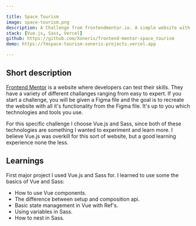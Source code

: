 ```yaml
---

title: Space Tourism
image: space-tourism.png
description: A Challenge from frontendmentor.io. A simple website with interactive elements and informational content about space travel. 
stack: [Vue.js, Sass, Vercel]
github: https://github.com/Xoneris/frontend-mentor-space_tourism
demo: https://fmspace-tourism-xoneris-projects.vercel.app

---
```


## Short description
[Frontend Mentor](https://www.frontendmentor.io) is a website where developers can test their skills. They have a variety of different challanges ranging from easy to expert. If you start a challenge, you will be given a Figma file and the goal is to recreate the website with all it's functionality from the Figma file. It's up to you which technologies and tools you use. 

For this specific challenge I choose Vue.js and Sass, since both of these technologies are something I wanted to experiment and learn more. I believe Vue.js was overkill for this sort of website, but a good learning experience none the less. 

## Learnings
First major project I used Vue.js and Sass for. I learned to use some the basics of Vue and Sass: 
- How to use Vue components.
- The difference between setup and composition api.
- Basic state management in Vue with Ref's. 
- Using variables in Sass.
- How to nest in Sass.